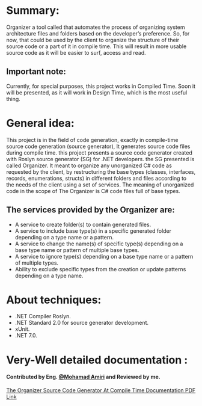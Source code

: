 # Summary:
Organizer a tool called that automates the process of organizing system architecture files and folders based on the developer’s preference. So, for now, that could be used by the client to organize the structure of their source code or a part of it in compile time. This will result in more usable source code as it will be easier to surf, access and read.

## Important note:
Currently, for special purposes, this project works in Compiled Time. Soon it will be presented, as it will work in Design Time, which is the most useful thing.

# General idea:
This project is in the field of code generation, exactly in compile-time source code generation (source generator), It generates source code files during compile time.
this project presents a source code generator created with Roslyn source generator (SG) for .NET developers. the SG presented is called Organizer. It meant to organize any unorganized C# code as requested by the client, by restructuring the base types (classes, interfaces, records, enumerations, structs) in different folders and files according to the needs of the client using a set of services. The meaning of unorganized code in the scope of The Organizer is C# code files full of base types.
## The services provided by the Organizer are:
 * A service to create folder(s) to contain generated files.
 * A service to include base type(s) in a specific generated folder depending on a type name or a pattern.
 * A service to change the name(s) of specific type(s) depending on a base type name or pattern of multiple base types.
 * A service to ignore type(s) depending on a base type name or a pattern of multiple types.
 * Ability to exclude specific types from the creation or update patterns depending on a type name.

# About techniques:
 - .NET Compiler Roslyn.
 - .NET Standard 2.0 for source generator development.
 - xUnit.
 - .NET 7.0.

# Very-Well detailed documentation :
#### Contributed by Eng. [@Mohamad Amiri](https://github.com/MohaAmiry) and Reviewed by me.
[The Organizer Source Code Generator At Compile Time Documentation PDF Link](https://github.com/MohaAmiry/Organizer/blob/master/Organizer%20Official%20Document.pdf)
